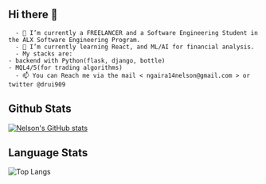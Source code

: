## Hi there 👋

      - 🔭 I’m currently a FREELANCER and a Software Engineering Student in the ALX Software Engineering Program.
      - 🌱 I’m currently learning React, and ML/AI for financial analysis.
      - My stacks are:
	- backend with Python(flask, django, bottle)
	- MQL4/5(for trading algorithms)
      - 📫 You can Reach me via the mail < ngaira14nelson@gmail.com > or twitter @drui909

## Github Stats
[![Nelson's GitHub stats](https://github-readme-stats.vercel.app/api?username=drui9)](https://github.com/anuraghazra/github-readme-stats)

## Language Stats
![Top Langs](https://github-readme-stats.vercel.app/api/top-langs/?username=drui9&hide_progress=true)